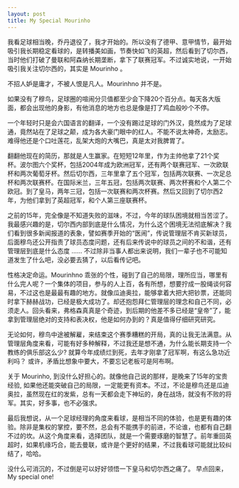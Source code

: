 ```yaml
---
layout: post
title: My Special Mourinho
---
```


我看足球相当晚，乔丹退役了，我才开始的。所以没有了德甲、意甲情节，最开始吸引我长期稳定看球的，是转播美如画，节奏快如飞的英超，然后看到了切尔西，当时他们打破了曼联和阿森纳长期垄断，拿下了联赛冠军。不过诚实地说，一开始吸引我关注切尔西的，其实是 Mourinho 。

不招人妒是庸才，不被人恨是凡人。Mourinhno 并不是。

如果没有了穆鸟，足球圈的喧闹分贝值都至少会下降20个百分点。每天各大版面，都会出现他的身影，有他消息的地方也总是像是打了鸡血般吵个不停。

一个年轻时只是会六国语言的翻译，一个没有踢过足球的门外汉，竟然成为了足球通，竟然站在了足球之颠，成为各大豪门眼中的红人。不能不说太神奇，太励志。难得他还是个口吐莲花，乱架大炮的大嘴巴，真是太对我脾胃了。

翻翻他现在的简历，那就是人生赢家。在短短12年里，作为主帅他拿了21个奖杯。波尔图六个奖杯，包括2004年成为欧洲冠军，还有两个联赛冠军、一次欧联杯和两次葡萄牙杯。然后切尔西，三年里拿了五个冠军，包括两次联赛、一次足总杯和两次联赛杯。在国际米兰，三年五冠，包括两次联赛、两次杯赛和个人第二个欧冠。到了皇马，两年三冠，包括一次联赛和两次杯赛。然后又回到了切尔西2年，为他们拿到了英超冠军，和个人第三座联赛杯。

之前的15年，完全像是不知道失败的滋味，不过，今年的球队困境就相当苦涩了。我最感兴趣的是，切尔西内部到底是什么情况，为什么这个困境无法彻底解决？我们看到很多新闻报道的表象，譬如赛季开始的“医闹”，传说管理层不肯买新球员，后面穆鸟还公开指责了球员态度问题，还有后来传说中的球员之间的不和谐，还有管理层到底是什么态度 ...... 不过除非当事人都出来说明，我们一辈子也不可能知道发生了什么吧，没必要去猜了，以后看传记吧。

性格决定命运。Mourinhno 乖张的个性，碰到了自己的局限，理所应当，哪里有什么完人呢？一个集体的项目，参与的人上百，各有所想，想要拧成一股绳谈何容易，不过这也是最最有趣的地方。就像瓜迪奥拉，能够拿着大把大把钞票，还能同时拿下赫赫战功，已经是极大成功了。却还抱怨拜仁管理层的理念和自己不同，必须走人。回头看来，弗格森真真是个奇迹，到后期的他差不多已经是“皇帝”了，能拿到管理层绝对的支持和表决权，他是如何办到的？真是值得仔细研究研究。

无论如何，穆鸟中途被解雇，来结束这个赛季糟糕的开局，真的让我无法满意。从管理层角度来看，可能有好多种解释，不过我还是想不通，为什么能长期支持一个教练的俱乐部这么少? 就算今年成绩烂到死，去年才刚拿了冠军啊，有这么急功近利吗？ 或许，矛盾比想象中要大，不要忘记老板可是阿布啊。

关于 Mourinho, 到没什么好担心的。就像他自己说的那样，是晚来了15年的宝贵经验, 如果他还能突破自己的局限，一定能更有资本。不过，不论是穆鸟还是瓜迪奥拉，虽然现在红的发紫，总有一天都会走下神坛的，身在战场，就没有不败的将军。其实，好多事，也不必强求。

最后我想说，从一个足球经理的角度来看球，是相当不同的体验，也是更有趣的体验。除非是集权的掌控，要不然，总会有不能携手的前进，不论谁，也都有自己翻不过的坎。从这个角度来看，选择团队，就是一个需要琢磨的智慧了。前年重回英超时，如果机缘巧合，能去曼联，或许是个更好的结果，不过我看球可能就比较纠结了，哈哈。

没什么可消沉的，不过倒是可以好好领悟一下皇马和切尔西之痛了。 早点回来，My special one!






